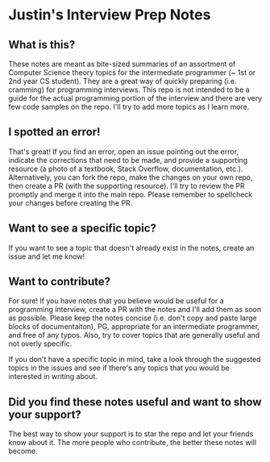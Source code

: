 # Justin's Interview Prep Notes
## What is this?
These notes are meant as bite-sized summaries of an assortment of Computer Science theory topics for the intermediate programmer (~ 1st or 2nd year CS student).  They are a great way of quickly preparing (i.e. cramming) for programming interviews.  This repo is not intended to be a guide for the actual programming portion of the interview and there are very few code samples on the repo.  I'll try to add more topics as I learn more.  
## I spotted an error!
That's great!  If you find an error, open an issue pointing out the error, indicate the corrections that need to be made, and provide a supporting resource (a photo of a textbook, Stack Overflow, documentation, etc.).  Alternatively, you can fork the repo, make the changes on your own repo, then create a PR (with the supporting resource).  I'll try to review the PR promptly and merge it into the main repo.  Please remember to spellcheck your changes before creating the PR.
## Want to see a specific topic?
If you want to see a topic that doesn't already exist in the notes, create an issue and let me know!
## Want to contribute?
For sure!  If you have notes that you believe would be useful for a programming interview, create a PR with the notes and I'll add them as soon as possible.  Please keep the notes concise (i.e. don't copy and paste large blocks of documentaiton), PG, appropriate for an intermediate programmer, and free of any typos.  Also, try to cover topics that are generally useful and not overly specific.

If you don't have a specific topic in mind, take a look through the suggested topics in the issues and see if there's any topics that you would be interested in writing about.
## Did you find these notes useful and want to show your support?  
The best way to show your support is to star the repo and let your friends know about it.  The more people who contribute, the better these notes will become.